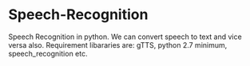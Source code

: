 # Speech-Recognition
Speech Recognition in python.
 We can convert speech to text and vice versa also.
Requirement libararies are: gTTS, python 2.7 minimum, speech_recognition etc.
